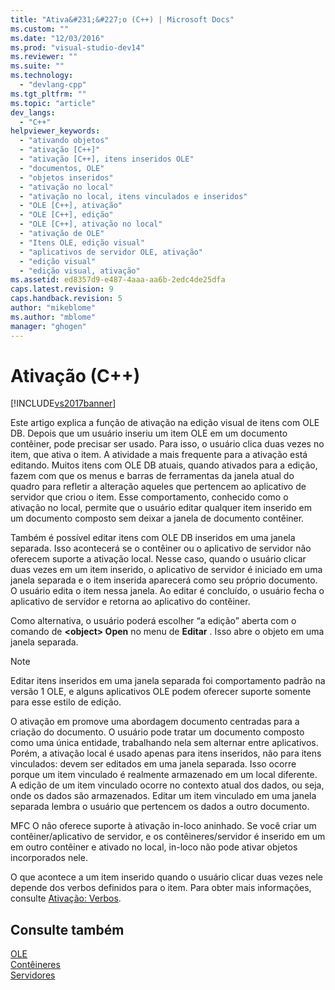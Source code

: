 ```yaml
---
title: "Ativa&#231;&#227;o (C++) | Microsoft Docs"
ms.custom: ""
ms.date: "12/03/2016"
ms.prod: "visual-studio-dev14"
ms.reviewer: ""
ms.suite: ""
ms.technology: 
  - "devlang-cpp"
ms.tgt_pltfrm: ""
ms.topic: "article"
dev_langs: 
  - "C++"
helpviewer_keywords: 
  - "ativando objetos"
  - "ativação [C++]"
  - "ativação [C++], itens inseridos OLE"
  - "documentos, OLE"
  - "objetos inseridos"
  - "ativação no local"
  - "ativação no local, itens vinculados e inseridos"
  - "OLE [C++], ativação"
  - "OLE [C++], edição"
  - "OLE [C++], ativação no local"
  - "ativação de OLE"
  - "Itens OLE, edição visual"
  - "aplicativos de servidor OLE, ativação"
  - "edição visual"
  - "edição visual, ativação"
ms.assetid: ed8357d9-e487-4aaa-aa6b-2edc4de25dfa
caps.latest.revision: 9
caps.handback.revision: 5
author: "mikeblome"
ms.author: "mblome"
manager: "ghogen"
---
```

# Ativa&#231;&#227;o (C++)
[!INCLUDE[vs2017banner](../assembler/inline/includes/vs2017banner.md)]

Este artigo explica a função de ativação na edição visual de itens com OLE DB.  Depois que um usuário inseriu um item OLE em um documento contêiner, pode precisar ser usado.  Para isso, o usuário clica duas vezes no item, que ativa o item.  A atividade a mais frequente para a ativação está editando.  Muitos itens com OLE DB atuais, quando ativados para a edição, fazem com que os menus e barras de ferramentas da janela atual do quadro para refletir a alteração aqueles que pertencem ao aplicativo de servidor que criou o item.  Esse comportamento, conhecido como o ativação no local, permite que o usuário editar qualquer item inserido em um documento composto sem deixar a janela de documento contêiner.  
  
 Também é possível editar itens com OLE DB inseridos em uma janela separada.  Isso acontecerá se o contêiner ou o aplicativo de servidor não oferecem suporte a ativação local.  Nesse caso, quando o usuário clicar duas vezes em um item inserido, o aplicativo de servidor é iniciado em uma janela separada e o item inserida aparecerá como seu próprio documento.  O usuário edita o item nessa janela.  Ao editar é concluído, o usuário fecha o aplicativo de servidor e retorna ao aplicativo do contêiner.  
  
 Como alternativa, o usuário poderá escolher “a edição” aberta com o comando de **\<object\> Open** no menu de **Editar** .  Isso abre o objeto em uma janela separada.  
  
> [!NOTE]
>  Editar itens inseridos em uma janela separada foi comportamento padrão na versão 1 OLE, e alguns aplicativos OLE podem oferecer suporte somente para esse estilo de edição.  
  
 O ativação em promove uma abordagem documento centradas para a criação do documento.  O usuário pode tratar um documento composto como uma única entidade, trabalhando nela sem alternar entre aplicativos.  Porém, a ativação local é usado apenas para itens inseridos, não para itens vinculados: devem ser editados em uma janela separada.  Isso ocorre porque um item vinculado é realmente armazenado em um local diferente.  A edição de um item vinculado ocorre no contexto atual dos dados, ou seja, onde os dados são armazenados.  Editar um item vinculado em uma janela separada lembra o usuário que pertencem os dados a outro documento.  
  
 MFC O não oferece suporte à ativação in\-loco aninhado.  Se você criar um contêiner\/aplicativo de servidor, e os contêineres\/servidor é inserido em um em outro contêiner e ativado no local, in\-loco não pode ativar objetos incorporados nele.  
  
 O que acontece a um item inserido quando o usuário clicar duas vezes nele depende dos verbos definidos para o item.  Para obter mais informações, consulte [Ativação: Verbos](../mfc/activation-verbs.md).  
  
## Consulte também  
 [OLE](../mfc/ole-in-mfc.md)   
 [Contêineres](../mfc/containers.md)   
 [Servidores](../mfc/servers.md)